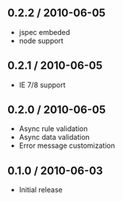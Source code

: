 
0.2.2 / 2010-06-05
------------------

* jspec embeded
* node support


0.2.1 / 2010-06-05
------------------

* IE 7/8 support


0.2.0 / 2010-06-05
------------------

* Async rule validation
* Async data validation
* Error message customization


0.1.0 / 2010-06-03
------------------

* Initial release
